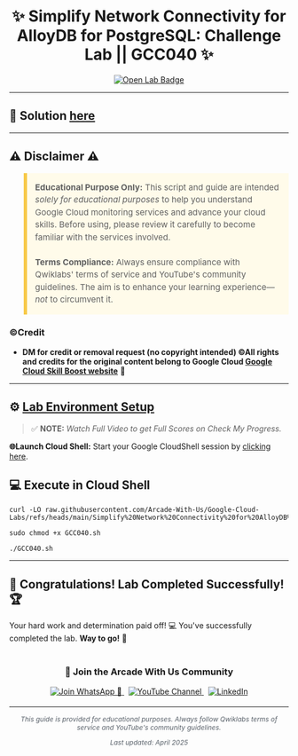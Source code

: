 <h1 align="center">
✨ Simplify Network Connectivity for AlloyDB for PostgreSQL: Challenge Lab || GCC040 ✨
</h1>

<div align="center">
  <a href="https://www.cloudskillsboost.google/games/5961/labs/37981" target="_blank" rel="noopener noreferrer">
    <img src="https://img.shields.io/badge/Open_Lab-Cloud_Skills_Boost-4285F4?style=for-the-badge&logo=google&logoColor=white&labelColor=34A853" alt="Open Lab Badge">
  </a>
</div>

---

## 🔑 Solution [here]()

---

## ⚠️ Disclaimer ⚠️

<blockquote style="background-color: #fffbea; border-left: 6px solid #f7c948; padding: 1em; font-size: 15px; line-height: 1.5;">
  <strong>Educational Purpose Only:</strong> This script and guide are intended <em>solely for educational purposes</em> to help you understand Google Cloud monitoring services and advance your cloud skills. Before using, please review it carefully to become familiar with the services involved.
  <br><br>
  <strong>Terms Compliance:</strong> Always ensure compliance with Qwiklabs' terms of service and YouTube's community guidelines. The aim is to enhance your learning experience—<em>not</em> to circumvent it.
</blockquote>

### ©Credit
- **DM for credit or removal request (no copyright intended) ©All rights and credits for the original content belong to Google Cloud [Google Cloud Skill Boost website](https://www.cloudskillsboost.google/)** 🙏

---

## ⚙️ <ins>Lab Environment Setup</ins>

> ✅ **NOTE:** *Watch Full Video to get Full Scores on Check My Progress.*

**🌐Launch Cloud Shell:**
Start your Google CloudShell session by [clicking here](https://console.cloud.google.com/home/dashboard?project=&pli=1&cloudshell=true).

## 💻 **Execute in Cloud Shell** 

```
curl -LO raw.githubusercontent.com/Arcade-With-Us/Google-Cloud-Labs/refs/heads/main/Simplify%20Network%20Connectivity%20for%20AlloyDB%20for%20PostgreSQL%3A%20Challenge%20Lab/GCC040.sh

sudo chmod +x GCC040.sh

./GCC040.sh
```

---

## 🎉 **Congratulations! Lab Completed Successfully!** 🏆  

Your hard work and determination paid off! 💻
You've successfully completed the lab. **Way to go!** 🚀


<div align="center" style="padding: 5px;">
  <h3>📱 Join the Arcade With Us Community</h3>
  
  <a href="https://chat.whatsapp.com/KN3NvYNTJvU5xMCVTORJtS">
    <img src="https://img.shields.io/badge/Join_WhatsApp-25D366?style=for-the-badge&logo=whatsapp&logoColor=white" alt="Join WhatsApp 👥">
  </a>
  &nbsp;
  <a href="https://youtube.com/@arcadewithus_we?si=yeEby5M3k40gdX4l">
    <img src="https://img.shields.io/badge/Subscribe-Arcade%20With%20Us-FF0000?style=for-the-badge&logo=youtube&logoColor=white" alt="YouTube Channel">
  </a>
  &nbsp;
  <a href="https://www.linkedin.com/in/tripti-gupta-a28a6832b/">
    <img src="https://img.shields.io/badge/LINKEDIN-Tripti%20Gupta-0077B5?style=for-the-badge&logo=linkedin&logoColor=white" alt="LinkedIn">
</a>


</div>

---

<div align="center">
  <p style="font-size: 12px; color: #586069;">
    <em>This guide is provided for educational purposes. Always follow Qwiklabs terms of service and YouTube's community guidelines.</em>
  </p>
  <p style="font-size: 12px; color: #586069;">
    <em>Last updated: April 2025</em>
  </p>
</div>
